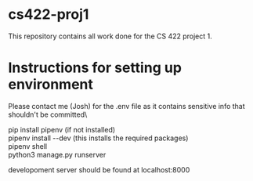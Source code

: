 # cs422-proj1
This repository contains all work done for the CS 422 project 1.

# Instructions for setting up environment

Please contact me (Josh) for the .env file as it contains sensitive info that shouldn't be committed\

pip install pipenv (if not installed)\
pipenv install --dev (this installs the required packages)\
pipenv shell\
python3 manage.py runserver

developoment server should be found at localhost:8000


